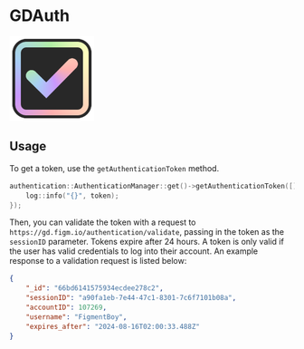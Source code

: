 # GDAuth
<img src="logo.png" width="150" alt="the mod's logo" />

## Usage

To get a token, use the `getAuthenticationToken` method.

```cpp
authentication::AuthenticationManager::get()->getAuthenticationToken([](std::string token) {
    log::info("{}", token);
});
```

Then, you can validate the token with a request to `https://gd.figm.io/authentication/validate`, passing in the token as the `sessionID` parameter. Tokens expire after 24 hours. A token is only valid if the user has valid credentials to log into their account. An example response to a validation request is listed below:

```json
{
    "_id": "66bd6141575934ecdee278c2",
    "sessionID": "a90fa1eb-7e44-47c1-8301-7c6f7101b08a",
    "accountID": 107269,
    "username": "FigmentBoy",
    "expires_after": "2024-08-16T02:00:33.488Z"
}
```